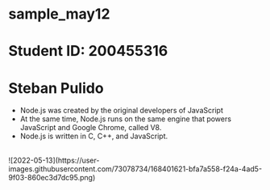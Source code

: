 # sample_may12
# Student ID: 200455316
# Steban Pulido

- Node.js was created by the original developers of JavaScript
- At the same time, Node.js runs on the same engine that powers JavaScript and Google Chrome, called V8.
- Node.js is written in C, C++, and JavaScript.
<br>
![2022-05-13](https://user-images.githubusercontent.com/73078734/168401621-bfa7a558-f24a-4ad5-9f03-860ec3d7dc95.png)
